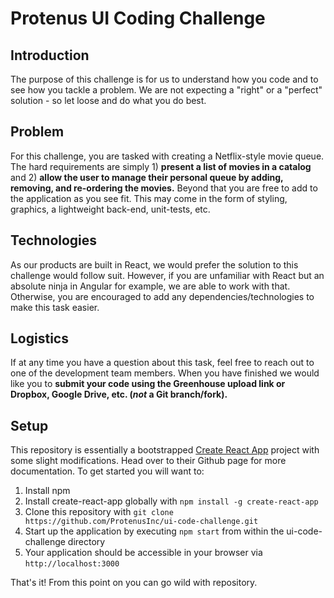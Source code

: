 # Protenus UI Coding Challenge

## Introduction
The purpose of this challenge is for us to understand how you code and to see how you tackle a problem. We are not expecting a "right" or a "perfect" solution - so let loose and do what you do best.

## Problem
For this challenge, you are tasked with creating a Netflix-style movie queue. The hard requirements are simply 1) **present a list of movies in a catalog** and 2) **allow the user to manage their personal queue by adding, removing, and re-ordering the movies.** Beyond that you are free to add to the application as you see fit. This may come in the form of styling, graphics, a lightweight back-end, unit-tests, etc.

## Technologies
As our products are built in React, we would prefer the solution to this challenge would follow suit. However, if you are unfamiliar with React but an absolute ninja in Angular for example, we are able to work with that. Otherwise, you are encouraged to add any dependencies/technologies to make this task easier.

## Logistics
If at any time you have a question about this task, feel free to reach out to one of the development team members. When you have finished we would like you to **submit your code using the Greenhouse upload link or Dropbox, Google Drive, etc. (*not* a Git branch/fork).**

## Setup

This repository is essentially a bootstrapped [Create React App](https://github.com/facebookincubator/create-react-app) project with some slight modifications. Head over to their Github page for more documentation. To get started you will want to:

1. Install npm
1. Install create-react-app globally with ```npm install -g create-react-app```
1. Clone this repository with ```git clone https://github.com/ProtenusInc/ui-code-challenge.git```
1. Start up the application by executing ```npm start``` from within the ui-code-challenge directory
1. Your application should be accessible in your browser via ```http://localhost:3000```

That's it! From this point on you can go wild with repository.
